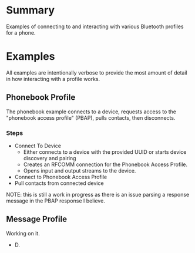# Summary
Examples of connecting to and interacting with various Bluetooth profiles for a phone.

# Examples
All examples are intentionally verbose to provide the most amount of detail in how interacting with a profile works.

## Phonebook Profile
The phonebook example connects to a device, requests access to the "phonebook access profile" (PBAP), pulls contacts, then disconnects.

### Steps
- Connect To Device
  - Either connects to a device with the provided UUID or starts device discovery and pairing
  - Creates an RFCOMM connection for the Phonebook Access Profile.
  - Opens input and output streams to the device.
- Connect to Phonebook Access Profile
- Pull contacts from connected device

NOTE: this is still a work in progress as there is an issue parsing a response message in the PBAP response I believe.

## Message Profile
Working on it.

- D.
